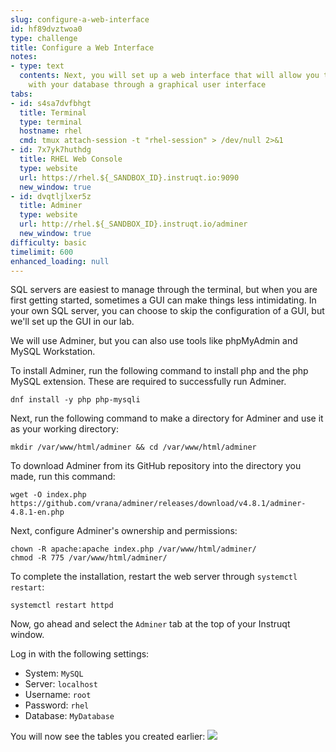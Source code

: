 ```yaml
---
slug: configure-a-web-interface
id: hf89dvztwoa0
type: challenge
title: Configure a Web Interface
notes:
- type: text
  contents: Next, you will set up a web interface that will allow you to interact
    with your database through a graphical user interface
tabs:
- id: s4sa7dvfbhgt
  title: Terminal
  type: terminal
  hostname: rhel
  cmd: tmux attach-session -t "rhel-session" > /dev/null 2>&1
- id: 7x7yk7huthdg
  title: RHEL Web Console
  type: website
  url: https://rhel.${_SANDBOX_ID}.instruqt.io:9090
  new_window: true
- id: dvqtljlxer5z
  title: Adminer
  type: website
  url: http://rhel.${_SANDBOX_ID}.instruqt.io/adminer
  new_window: true
difficulty: basic
timelimit: 600
enhanced_loading: null
---
```

SQL servers are easiest to manage through the terminal, but when you are first getting started, sometimes a GUI can make things less intimidating. In your own SQL server, you can choose to skip the configuration of a GUI, but we'll set up the GUI in our lab.

We will use Adminer, but you can also use tools like phpMyAdmin and MySQL Workstation.

To install Adminer, run the following command to install php and the php MySQL extension. These are required to successfully run Adminer.
```bash,run
dnf install -y php php-mysqli
```

Next, run the following command to make a directory for Adminer and use it as your working directory:
```bash,run
mkdir /var/www/html/adminer && cd /var/www/html/adminer
```

To download Adminer from its GitHub repository into the directory you made, run this command:
```bash,run
wget -O index.php https://github.com/vrana/adminer/releases/download/v4.8.1/adminer-4.8.1-en.php
```

Next, configure Adminer's ownership and permissions:
```bash,run
chown -R apache:apache index.php /var/www/html/adminer/
chmod -R 775 /var/www/html/adminer/
```

To complete the installation, restart the web server through `systemctl restart`:
```bash,run
systemctl restart httpd
```

Now, go ahead and select the `Adminer` tab at the top of your Instruqt window.

Log in with the following settings:
* System: `MySQL`
* Server: `localhost`
* Username: `root`
* Password: `rhel`
* Database: `MyDatabase`

You will now see the tables you created earlier:
![](../assets/Adminer_MyDatabase.png)
